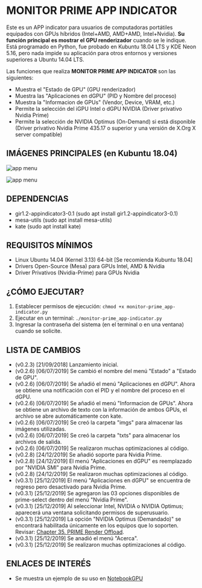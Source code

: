 # MONITOR PRIME APP INDICATOR
Este es un APP indicator para usuarios de computadoras portátiles equipados con GPUs híbridos (Intel+AMD, AMD+AMD, Intel+Nvidia). **Su función principal es mostrar el GPU renderizador** cuando se le indique.
Está programado en Python, fue probado en Kubuntu 18.04 LTS y KDE Neon 5.16, pero nada impide su aplicación para otros entornos y versiones superiores a Ubuntu 14.04 LTS.

Las funciones que realiza **MONITOR PRIME APP INDICATOR** son las siguientes:

- Muestra el "Estado de GPU" (GPU renderizador)
- Muestra las "Aplicaciones en dGPU" (PID y Nombre del proceso)
- Muestra la "Informacion de GPUs" (Vendor, Device, VRAM, etc.)
- Permite la selección del iGPU Intel o dGPU NVIDIA (Driver privativo Nvidia Prime)
- Permite la selección de NVIDIA Optimus (On-Demand) si está disponible (Driver privativo Nvidia Prime 435.17 o superior y una versión de X.Org X server compatible)

## IMÁGENES PRINCIPALES (en Kubuntu 18.04)

![app menu](https://lh3.googleusercontent.com/-qWbqLEj9TL8/XSKfgSM7NeI/AAAAAAAAA08/R0-jKBvcdIsy1lUkGrNYauXaFMtt0x37gCLcBGAs/h153/monitor_prime_app_indicator_04.png "Menú principal y sus opciones")

![app menu](https://lh3.googleusercontent.com/-zOm12GdHN3M/XSKgaWkh31I/AAAAAAAAA1M/3v5WpufGmNkCmfpMq4e6S6HwE9vLJ75wwCLcBGAs/h620/monitor_prime_app_indicator_06.png "Aplicaciones renderizadas en el dGPU")

## DEPENDENCIAS
- gir1.2-appindicator3-0.1 (sudo apt install gir1.2-appindicator3-0.1)
- mesa-utils (sudo apt install mesa-utils)
- kate (sudo apt install kate)

## REQUISITOS MÍNIMOS
- Linux Ubuntu 14.04 (Kernel 3.13) 64-bit [Se recomienda Kubuntu 18.04]
- Drivers Open-Source (Mesa) para GPUs Intel, AMD & Nvidia
- Driver Privativos (Nvidia-Prime) para GPUs Nvidia

## ¿CÓMO EJECUTAR?
1. Establecer permisos de ejecución: `chmod +x monitor-prime_app-indicator.py`
1. Ejecutar en un terminal: `./monitor-prime_app-indicator.py`
1. Ingresar la contraseña del sistema (en el terminal o en una ventana) cuando se solicite.

## LISTA DE CAMBIOS
- (v0.2.3) [21/09/2018] Lanzamiento inicial.
- (v0.2.6) [06/07/2019] Se cambió el nombre del menú "Estado" a "Estado de GPU".
- (v0.2.6) [06/07/2019] Se añadió el menú "Aplicaciones en dGPU". Ahora se obtiene una notificación con el PID y el nombre del proceso en el dGPU.
- (v0.2.6) [06/07/2019] Se añadió el menú "Informacion de GPUs". Ahora se obtiene un archivo de texto con la información de ambos GPUs, el archivo se abre automáticamente con kate.
- (v0.2.6) [06/07/2019] Se creó la carpeta "imgs" para almacenar las imágenes utilizadas.
- (v0.2.6) [06/07/2019] Se creó la carpeta "txts" para almacenar los archivos de salida.
- (v0.2.6) [06/07/2019] Se realizaron muchas optimizaciones al código.
- (v0.2.8) [24/12/2019] Se añadió soporte para Nvidia Prime.
- (v0.2.8) [24/12/2019] El menú "Aplicaciones en dGPU" es reemplazado por "NVIDIA SMI" para Nvidia Prime.
- (v0.2.8) [24/12/2019] Se realizaron muchas optimizaciones al código.
- (v0.3.1) [25/12/2019] El menú "Aplicaciones en dGPU" se encuentra de regreso pero desactivado para Nvidia Prime.
- (v0.3.1) [25/12/2019] Se agregaron las 03 opciones disponibles de prime-select dentro del menú "Nvidia Prime".
- (v0.3.1) [25/12/2019] Al seleccionar Intel, NVIDIA o NVIDIA Optimus; aparecerá una ventana solicitando permisos de superusuario.
- (v0.3.1) [25/12/2019] La opción "NVIDIA Optimus (Demandado)" se encontrará habilitada únicamente en los equipos que lo soporten. Revisar: [Chapter 35. PRIME Render Offload](https://download.nvidia.com/XFree86/Linux-x86_64/435.21/README/primerenderoffload.html).
- (v0.3.1) [25/12/2019] Se anadió el menú "Acerca".
- (v0.3.1) [25/12/2019] Se realizaron muchas optimizaciones al código.

## ENLACES DE INTERÉS
- Se muestra un ejemplo de su uso en [NotebookGPU](https://notebookgpu.blogspot.com/2018/10/verificar-el-estado-y-configurar.html)
